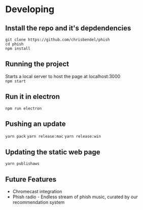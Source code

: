# Developing

## Install the repo and it's depdendencies
```git clone https://github.com/chrisbendel/phish```  
```cd phish```  
```npm install```  

## Running the project
Starts a local server to host the page at localhost:3000  
```npm start```

## Run it in electron
```npm run electron```

## Pushing an update
```yarn pack```
```yarn release:mac```
```yarn release:win```

## Updating the static web page
```yarn publishaws```

## Future Features
- Chromecast integration
- Phish radio - Endless stream of phish music, curated by our recommendation system